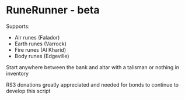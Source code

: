 # RuneRunner - beta
Supports:
- Air runes (Falador)
- Earth runes (Varrock)
- Fire runes (Al Kharid)
- Body runes (Edgeville)

Start anywhere between the bank and altar with a talisman or nothing in inventory

RS3 donations greatly appreciated and needed for bonds to continue to develop this script

